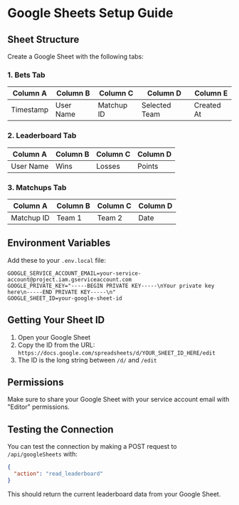 # Google Sheets Setup Guide

## Sheet Structure

Create a Google Sheet with the following tabs:

### 1. Bets Tab
| Column A | Column B | Column C | Column D | Column E |
|----------|----------|----------|----------|----------|
| Timestamp | User Name | Matchup ID | Selected Team | Created At |

### 2. Leaderboard Tab
| Column A | Column B | Column C | Column D |
|----------|----------|----------|----------|
| User Name | Wins | Losses | Points |

### 3. Matchups Tab
| Column A | Column B | Column C | Column D |
|----------|----------|----------|----------|
| Matchup ID | Team 1 | Team 2 | Date |

## Environment Variables

Add these to your `.env.local` file:

```env
GOOGLE_SERVICE_ACCOUNT_EMAIL=your-service-account@project.iam.gserviceaccount.com
GOOGLE_PRIVATE_KEY="-----BEGIN PRIVATE KEY-----\nYour private key here\n-----END PRIVATE KEY-----\n"
GOOGLE_SHEET_ID=your-google-sheet-id
```

## Getting Your Sheet ID

1. Open your Google Sheet
2. Copy the ID from the URL: `https://docs.google.com/spreadsheets/d/YOUR_SHEET_ID_HERE/edit`
3. The ID is the long string between `/d/` and `/edit`

## Permissions

Make sure to share your Google Sheet with your service account email with "Editor" permissions.

## Testing the Connection

You can test the connection by making a POST request to `/api/googleSheets` with:

```json
{
  "action": "read_leaderboard"
}
```

This should return the current leaderboard data from your Google Sheet. 